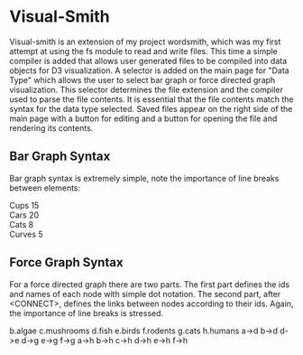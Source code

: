 Visual-Smith
============
Visual-smith is an extension of my project wordsmith, which was my first attempt at using the fs module to read and write files. This time a simple compiler is added that allows user generated files to be compiled into data objects for D3 visualization. A selector is added on the main page for "Data Type" which allows the user to select bar graph or force directed graph visualization. This selector determines the file extension and the compiler used to parse the file contents. It is essential that the file contents match the syntax for the data type selected. Saved files appear on the right side of the main page with a button for editing and a button for opening the file and rendering its contents.

Bar Graph Syntax
----------------
Bar graph syntax is extremely simple, note the importance of line breaks between elements:

Cups 15<br>
Cars 20<br>
Cats 8<br>
Curves 5<br>

Force Graph Syntax
------------------
For a force directed graph there are two parts. The first part defines the ids and names of each node with simple dot notation. The second part, after \<CONNECT\>, defines the links between nodes according to their ids. Again, the importance of line breaks is stressed.

b.algae
c.mushrooms
d.fish
e.birds
f.rodents
g.cats
h.humans
<CONNECT>
a->d
b->d
d->e
d->g
e->g
f->g
a->h
b->h
c->h
d->h
e->h
f->h
